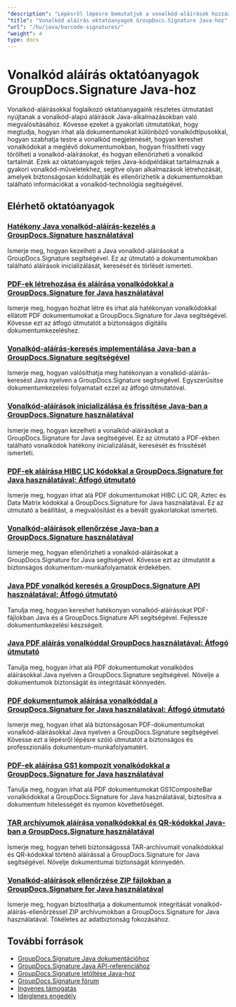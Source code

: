 ```yaml
---
"description": "Lépésről lépésre bemutatjuk a vonalkód-aláírások hozzáadását, keresését, ellenőrzését és kezelését dokumentumokban a GroupDocs.Signature for Java használatával."
"title": "Vonalkód aláírás oktatóanyagok GroupDocs.Signature Java-hoz"
"url": "/hu/java/barcode-signatures/"
"weight": 4
type: docs
---
```

# Vonalkód aláírás oktatóanyagok GroupDocs.Signature Java-hoz

Vonalkód-aláírásokkal foglalkozó oktatóanyagaink részletes útmutatást nyújtanak a vonalkód-alapú aláírások Java-alkalmazásokban való megvalósításához. Kövesse ezeket a gyakorlati útmutatókat, hogy megtudja, hogyan írhat alá dokumentumokat különböző vonalkódtípusokkal, hogyan szabhatja testre a vonalkód megjelenését, hogyan kereshet vonalkódokat a meglévő dokumentumokban, hogyan frissítheti vagy törölheti a vonalkód-aláírásokat, és hogyan ellenőrizheti a vonalkód tartalmát. Ezek az oktatóanyagok teljes Java-kódpéldákat tartalmaznak a gyakori vonalkód-műveletekhez, segítve olyan alkalmazások létrehozását, amelyek biztonságosan kódolhatják és ellenőrizhetik a dokumentumokban található információkat a vonalkód-technológia segítségével.

## Elérhető oktatóanyagok

### [Hatékony Java vonalkód-aláírás-kezelés a GroupDocs.Signature használatával](./java-barcode-signature-management-groupdocs-signature/)
Ismerje meg, hogyan kezelheti a Java vonalkód-aláírásokat a GroupDocs.Signature segítségével. Ez az útmutató a dokumentumokban található aláírások inicializálását, keresését és törlését ismerteti.

### [PDF-ek létrehozása és aláírása vonalkódokkal a GroupDocs.Signature for Java használatával](./create-sign-pdfs-groupdocs-barcode-java/)
Ismerje meg, hogyan hozhat létre és írhat alá hatékonyan vonalkódokkal ellátott PDF dokumentumokat a GroupDocs.Signature for Java segítségével. Kövesse ezt az átfogó útmutatót a biztonságos digitális dokumentumkezeléshez.

### [Vonalkód-aláírás-keresés implementálása Java-ban a GroupDocs.Signature segítségével](./implement-barcode-signature-search-groupdocs-signature-java/)
Ismerje meg, hogyan valósíthatja meg hatékonyan a vonalkód-aláírás-keresést Java nyelven a GroupDocs.Signature segítségével. Egyszerűsítse dokumentumkezelési folyamatait ezzel az átfogó útmutatóval.

### [Vonalkód-aláírások inicializálása és frissítése Java-ban a GroupDocs.Signature használatával](./java-groupdocs-signature-barcode-initialize-update/)
Ismerje meg, hogyan kezelheti a vonalkód-aláírásokat a GroupDocs.Signature for Java segítségével. Ez az útmutató a PDF-ekben található vonalkódok hatékony inicializálását, keresését és frissítését ismerteti.

### [PDF-ek aláírása HIBC LIC kódokkal a GroupDocs.Signature for Java használatával: Átfogó útmutató](./sign-pdfs-hibc-lic-codes-groupdocs-java/)
Ismerje meg, hogyan írhat alá PDF dokumentumokat HIBC LIC QR, Aztec és Data Matrix kódokkal a GroupDocs.Signature for Java használatával. Ez az útmutató a beállítást, a megvalósítást és a bevált gyakorlatokat ismerteti.

### [Vonalkód-aláírások ellenőrzése Java-ban a GroupDocs.Signature használatával](./verify-barcode-signatures-groupdocs-signature-java/)
Ismerje meg, hogyan ellenőrizheti a vonalkód-aláírásokat a GroupDocs.Signature for Java segítségével. Kövesse ezt az útmutatót a biztonságos dokumentum-munkafolyamatok érdekében.

### [Java PDF vonalkód keresés a GroupDocs.Signature API használatával: Átfogó útmutató](./java-pdf-barcode-search-groupdocs-signature-api/)
Tanulja meg, hogyan kereshet hatékonyan vonalkód-aláírásokat PDF-fájlokban Java és a GroupDocs.Signature API segítségével. Fejlessze dokumentumkezelési készségeit.

### [Java PDF aláírás vonalkóddal GroupDocs használatával: Átfogó útmutató](./java-pdf-signing-barcode-groupdocs/)
Tanulja meg, hogyan írhat alá PDF dokumentumokat vonalkódos aláírásokkal Java nyelven a GroupDocs.Signature segítségével. Növelje a dokumentumok biztonságát és integritását könnyedén.

### [PDF dokumentumok aláírása vonalkóddal a GroupDocs.Signature for Java használatával: Átfogó útmutató](./sign-pdf-barcode-groupdocs-signature-java/)
Ismerje meg, hogyan írhat alá biztonságosan PDF-dokumentumokat vonalkód-aláírásokkal Java nyelven a GroupDocs.Signature segítségével. Kövesse ezt a lépésről lépésre szóló útmutatót a biztonságos és professzionális dokumentum-munkafolyamatért.

### [PDF-ek aláírása GS1 kompozit vonalkódokkal a GroupDocs.Signature for Java használatával](./sign-pdf-gs1compositebar-barcode-groupdocs-signature-java/)
Tanulja meg, hogyan írhat alá PDF dokumentumokat GS1CompositeBar vonalkódokkal a GroupDocs.Signature for Java használatával, biztosítva a dokumentum hitelességét és nyomon követhetőségét.

### [TAR archívumok aláírása vonalkódokkal és QR-kódokkal Java-ban a GroupDocs.Signature használatával](./sign-tar-archives-barcode-qr-code-java/)
Ismerje meg, hogyan teheti biztonságossá TAR-archívumait vonalkódokkal és QR-kódokkal történő aláírással a GroupDocs.Signature for Java segítségével. Növelje dokumentumai biztonságát könnyedén.

### [Vonalkód-aláírások ellenőrzése ZIP fájlokban a GroupDocs.Signature for Java használatával](./verify-barcode-signatures-zip-groupdocs-signature-java/)
Ismerje meg, hogyan biztosíthatja a dokumentumok integritását vonalkód-aláírás-ellenőrzéssel ZIP archívumokban a GroupDocs.Signature for Java használatával. Tökéletes az adatbiztonság fokozásához.

## További források

- [GroupDocs.Signature Java dokumentációhoz](https://docs.groupdocs.com/signature/java/)
- [GroupDocs.Signature Java API-referenciához](https://reference.groupdocs.com/signature/java/)
- [GroupDocs.Signature letöltése Java-hoz](https://releases.groupdocs.com/signature/java/)
- [GroupDocs.Signature fórum](https://forum.groupdocs.com/c/signature)
- [Ingyenes támogatás](https://forum.groupdocs.com/)
- [Ideiglenes engedély](https://purchase.groupdocs.com/temporary-license/)